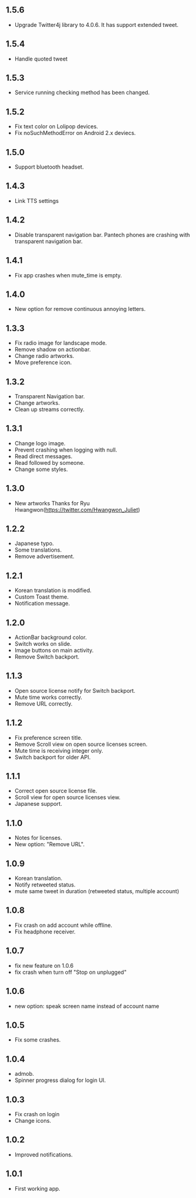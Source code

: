 1.5.6
-----

- Upgrade Twitter4j library to 4.0.6.
  It has support extended tweet.


1.5.4
-----

- Handle quoted tweet


1.5.3
-----

- Service running checking method has been changed.


1.5.2
-----

- Fix text color on Lolipop devices.
- Fix noSuchMethodError on Android 2.x deviecs.

1.5.0
-----

- Support bluetooth headset.


1.4.3
-----

- Link TTS settings


1.4.2
-----

- Disable transparent navigation bar.
  Pantech phones are crashing with transparent navigation bar.


1.4.1
-----

- Fix app crashes when mute_time is empty.


1.4.0
-----

- New option for remove continuous annoying letters.


1.3.3
-----

- Fix radio image for landscape mode.
- Remove shadow on actionbar.
- Change radio artworks.
- Move preference icon.


1.3.2
-----

- Transparent Navigation bar.
- Change artworks.
- Clean up streams correctly.


1.3.1
-----

- Change logo image.
- Prevent crashing when logging with null.
- Read direct messages.
- Read followed by someone.
- Change some styles.


1.3.0
-----

- New artworks
  Thanks for Ryu Hwangwon(https://twitter.com/Hwangwon_Juliet)


1.2.2
-----

- Japanese typo.
- Some translations.
- Remove advertisement.


1.2.1
-----

- Korean translation is modified.
- Custom Toast theme.
- Notification message.


1.2.0
-----
- ActionBar background color.
- Switch works on slide.
- Image buttons on main activity.
- Remove Switch backport.

1.1.3
-----

- Open source license notify for Switch backport.
- Mute time works correctly.
- Remove URL correctly.


1.1.2
-----

- Fix preference screen title.
- Remove Scroll view on open source licenses screen.
- Mute time is receiving integer only.
- Switch backport for older API.


1.1.1
-----

- Correct open source license file.
- Scroll view for open source licenses view.
- Japanese support.


1.1.0
-----

- Notes for licenses.
- New option: "Remove URL".


1.0.9
-----

- Korean translation.
- Notify retweeted status.
- mute same tweet in duration (retweeted status, multiple account)


1.0.8
-----

- Fix crash on add account while offline.
- Fix headphone receiver.


1.0.7
-----

- fix new feature on 1.0.6
- fix crash when turn off "Stop on unplugged"


1.0.6
-----

- new option: speak screen name instead of account name


1.0.5
-----

- Fix some crashes.


1.0.4
-----

- admob.
- Spinner progress dialog for login UI.


1.0.3
-----

- Fix crash on login
- Change icons.


1.0.2
-----

- Improved notifications.


1.0.1
-----

- First working app.
